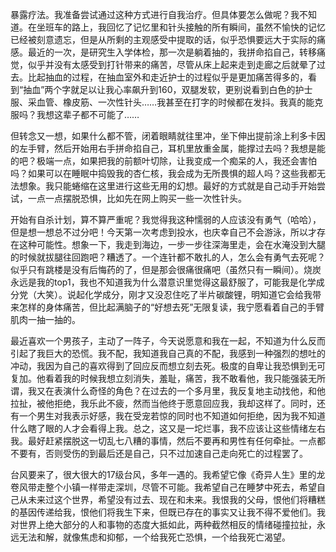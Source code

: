 暴露疗法。我准备尝试通过这种方式进行自我治疗。但具体要怎么做呢？我不知道。在坐班车的路上，我回忆了记忆里和针头接触的所有瞬间，虽然不愉快的记忆已经被刻意遗忘，但是从所剩的主观感受中提取的话，似乎恐惧要远大于实际的痛感。最近的一次，是研究生入学体检，那一次是躺着抽的，我拼命掐自己，转移痛觉，似乎并没有太感受到打针带来的痛苦，尽管从床上起来走到走廊之后就晕了过去。比起抽血的过程，在抽血室外和走近护士的过程似乎是更加痛苦得多的，看到“抽血”两个字就足以让我心率飙升到160，双腿发软，更别说看到白色的护士服、采血管、橡皮筋、一次性针头……我甚至在打字的时候都在发抖。我真的能克服吗？我想这辈子都不可能了……

但转念又一想，如果什么都不管，闭着眼睛就往里冲，坐下伸出提前涂上利多卡因的左手臂，然后开始用右手拼命掐自己，耳机里放重金属，能撑过去吗？我想是能的吧？极端一点，如果把我的前额叶切除，让我变成一个痴呆的人，我还会害怕吗？如果可以在睡眠中捣毁我的杏仁核，我会成为无所畏惧的超人吗？这些我都无法想象。我只能蜷缩在这里进行这些无用的幻想。最好的方式就是自己动手开始尝试，一点一点摆脱恐惧，比如先在网上购买一些一次性针头。

开始有自杀计划，算不算严重呢？我觉得我这种懦弱的人应该没有勇气（哈哈），但是想一想总不过分吧！今天第一次考虑到投水，也庆幸自己不会游泳，所以才存在这种可能性。想象一下，我走到海边，一步一步往深海里走，会在水淹没到大腿的时候就拔腿往回跑吧？糟透了。一个连针都不敢扎的人，怎么会有勇气去死呢？似乎只有跳楼是没有后悔药的了，但是那会很痛很痛吧（虽然只有一瞬间）。烧炭永远是我的top1，我也不知道我为什么潜意识里觉得这最舒服了，可能我是化学成分党（大笑）。说起化学成分，刚才又没忍住吃了半片碳酸锂，明知道它会给我带来怎样的身体痛苦，但比起满脑子的“好想去死”无限复读，我宁愿看着自己的手臂肌肉一抽一抽的。

最近喜欢一个男孩子，主动了一阵子，今天说愿意和我在一起，不知道为什么反而引起了我巨大的恐慌。我不配，我知道我自己真的不配，我感到一种强烈的想吐的冲动，我因为自己的喜欢得到了回应反而想立刻去死。极度的自卑让我恐惧到无可复加。他看着我的时候我想立刻消失，羞耻，痛苦，我不敢看他，我只能强装无所谓，我又在表演什么奇怪的角色？在过去的一个多月里，我反复地主动找他，和他拉扯，被他拒绝，我乐此不疲，然而当他终于愿意回应我，我却这样了。同时，还有一个男生对我表示好感，我在受宠若惊的同时也不知道如何拒绝，因为我不知道什么瞎了眼的人才会看得上我。总之，这又是一坨烂事，我不应该让这些情绪左右我。最好赶紧摆脱这一切乱七八糟的事情，然后不要再和男性有任何牵扯。一点都不要有，否则受伤的到最后还是自己，只不过加速自己走向死亡的过程罢了。

台风要来了，很大很大的17级台风，多年一遇的。我希望它像《奇异人生》里的龙卷风带走整个小镇一样带走深圳，尽管不可能。我希望自己在睡梦中死去，希望自己从未来过这个世界，希望没有过去、现在和未来。我恨我的父母，恨他们将糟糕的基因传递给我，恨他们将我生下来，但既已存在的事实又让我不得不爱他们。我对世界上绝大部分的人和事物的态度大抵如此，两种截然相反的情绪碰撞拉扯，永远无法和解，就像焦虑和抑郁，一个给我死亡恐惧，一个给我死亡渴望。